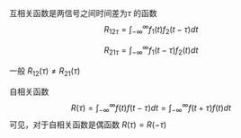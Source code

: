 互相关函数是两信号之间时间差为$\tau$ 的函数
$$
R_{12\tau}=\int_{-\infty}^{\infty} f_1(t)f_2(t-\tau)dt
$$

$$
R_{21\tau}=\int_{-\infty}^{\infty} f_1(t-\tau)f_2(t)dt
$$

一般 $R_{12}(\tau)\neq R_{21}(\tau)$



自相关函数
$$
R(\tau)=\int_{-\infty}^{\infty} f(t)f(t-\tau)dt=\int_{-\infty}^{\infty} f(t+\tau)f(t)dt
$$
可见，对于自相关函数是偶函数 $R(\tau)=R(-\tau)$

